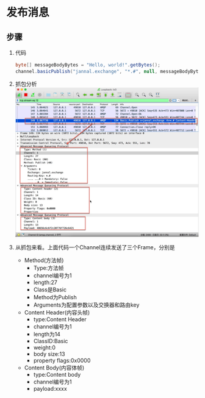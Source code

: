 # 发布消息

## 步骤
1. 代码   
    
    ```java
    byte[] messageBodyBytes = "Hello, world!".getBytes();
    channel.basicPublish("jannal.exchange", "*.#", null, messageBodyBytes);

    ```
2. 抓包分析
![](image/15194790074207.jpg)

3. 从抓包来看。上面代码一个Channel连续发送了三个Frame，分别是
    * Method(方法帧)
        * Type:方法帧
        * channel编号为1
        * length:27
        * Class是Basic
        * Method为Publish
        * Arguments为配置参数以及交换器和路由key
    * Content Header(内容头帧)
        * type:Content Header
        * channel编号为1
        * length为14
        * ClassID:Basic
        * weight:0
        * body size:13
        * property flags:0x0000
    * Content Body(内容体帧)
        * type:Content body
        * channel编号为1
        * payload:xxxx
    


